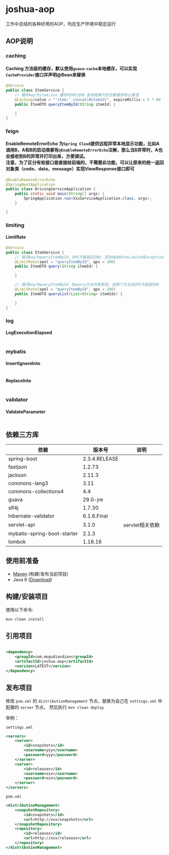 # joshua-aop

工作中总结的各种好用的AOP，均在生产环境中稳定运行

## AOP说明

### caching
#### Caching 方法级的缓存，默认使用`guava-cache`本地缓存，可以实现`CacheProvider`接口并声明@Bean来替换

```java
@Service
public class ItemService {
    // 缓存key为item:xxx 缓存时间5分钟 查询结果为空也要缓存防止穿透
    @Caching(value = "'item:'.concat(#itemId)", expireMillis = 5 * 60 * 1000, cacheIfNull = true)
    public ItemDTO queryItemById(String itemId) {

    }
}
```

### feign
#### EnableRemoteErrorEcho 为`Spring Cloud`提供远程异常本地显示功能，比如A调用B，A和B的启动类都有`@EnableRemoteErrorEcho`注解，那么当B异常时，A也会接收到B的异常并打印出来，方便调试。<br>注意，为了区分有些接口是直接给前端的，不需要此功能，可以让原来的统一返回对象类（code、data、message）实现ViewResponse接口即可
```java
@EnableRemoteErrorEcho
@SpringBootApplication
public class DrivingServiceApplication {
    public static void main(String[] args) {
        SpringApplication.run(XxxServiceApplication.class, args);
    }

}
```

### limiting
#### LimitRate

```java
@Service
public class ItemService {
    // 限流key为queryItemById，QPS不能超过200，否则抛出RateLimitedException
    @LimitRate(spel = "queryItemById", qps = 200)
    public ItemDTO query(String itemId) {

    }

    // 限流key为queryItemById 与query方法共享限流，这两个方法总QPS不能超200
    @LimitRate(spel = "queryItemById", qps = 200)
    public ItemDTO queryList(List<String> itemIds) {

    }
}
```

### log
#### LogExecutionElapsed
```java
```

### mybatis
#### InsertIgnoreInto
```java
```
#### ReplaceInto
```java
```

### validator
#### ValidateParameter
```java
```

## 依赖三方库

| 依赖                          | 版本号           | 说明          |
|-----------------------------|---------------|-------------|
| spring-boot                 | 2.3.4.RELEASE |             |
| fastjson                    | 1.2.73        |             |
| jackson                     | 2.11.3        |             |
| commons-lang3               | 3.11          |             |
| commons-collections4        | 4.4           |             |
| guava                       | 29.0-jre      |             |
| slf4j                       | 1.7.30        |             |
| hibernate-validator         | 6.1.6.Final   |             |
| servlet-api                 | 3.1.0         | servlet相关依赖 |
| mybatis-spring-boot-starter | 2.1.3         |             |
| lombok                      | 1.18.16       |             |

## 使用前准备

- [Maven](https://maven.apache.org/) (构建/发布当前项目)
- Java 8 ([Download](https://adoptopenjdk.net/releases.html?variant=openjdk8))

## 构建/安装项目

使用以下命令:

`mvn clean install`

## 引用项目

```xml

<dependency>
    <groupId>com.mogudiandian</groupId>
    <artifactId>joshua-aop</artifactId>
    <version>LATEST</version>
</dependency>
```

## 发布项目

修改 `pom.xml` 的 `distributionManagement` 节点，替换为自己在 `settings.xml` 中 配置的 `server` 节点，
然后执行 `mvn clean deploy`

举例：

`settings.xml`

```xml
<servers>
    <server>
        <id>snapshots</id>
        <username>yyy</username>
        <password>yyy</password>
    </server>
    <server>
        <id>releases</id>
        <username>xxx</username>
        <password>xxx</password>
    </server>
</servers>
```

`pom.xml`

```xml
<distributionManagement>
    <snapshotRepository>
        <id>snapshots</id>
        <url>http://xxx/snapshots</url>
    </snapshotRepository>
    <repository>
        <id>releases</id>
        <url>http://xxx/releases</url>
    </repository>
</distributionManagement>
```
